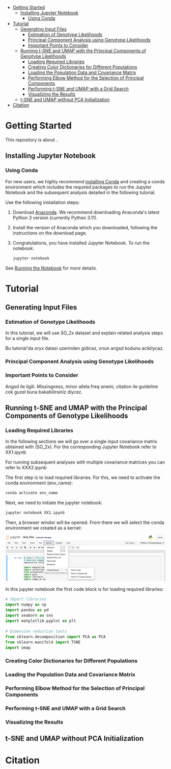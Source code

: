 - [Getting Started](#Getting-Started)
  * [Installing Jupyter Notebook](#Installing-Jupyter-Notebook)
      + [Using Conda](#Using-Conda)
- [Tutorial](#Tutorial)
  * [Generating Input Files](#Generating-Input-Files)
    + [Estimation of Genotype Likelihoods](#Estimation-of-Genotype-Likelihoods)
    + [Principal Component Analysis using Genotype Likelihoods](#Principal-Component-Analysis-using-Genotype-Likelihoods)
    + [Important Points to Consider](#Important-Points-to-Consider)
  * [Running t-SNE and UMAP with the Principal Components of Genotype Likelihoods](#Running-t-SNE-and-UMAP-with-the-Principal-Components-of-Genotype-Likelihoods)
     + [Loading Required Libraries](#Loading-Required-Libraries)
     + [Creating Color Dictionaries for Different Populations](#Creating-Color-Dictionaries-for-Different-Populations)
     + [Loading the Population Data and Covariance Matrix](#Loading-the-Population-Data-and-Covariance-Matrix)
     + [Performing Elbow Method for the Selection of Principal Components](#Performing-Elbow-Method-for-the-Selection-of-Principal-Components)
     + [Performing t-SNE and UMAP with a Grid Search](#Performing-t-SNE-and-UMAP-with-a-Grid-Search)
     + [Visualizing the Results](#Visualizing-the-Results)
  * [t-SNE and UMAP without PCA Initialization](#t-SNE-and-UMAP-without-PCA-Initialization)
 - [Citation](#Citation)

    
Getting Started
===========================================
This repository is about ..

Installing Jupyter Notebook
------------------------

### Using Conda

For new users, we highly recommend [installing Conda](https://conda.io/projects/conda/en/latest/user-guide/install/index.html) and creating a conda environment which includes the required packages to run the Jupyter Notebook and the subsequent analysis detailed in the following tutorial.

Use the following installation steps:

1. Download [Anaconda](https://www.anaconda.com/download). We recommend
   downloading Anaconda's latest Python 3 version (currently Python 3.11).

2. Install the version of Anaconda which you downloaded, following the
   instructions on the download page.

3. Congratulations, you have installed Jupyter Notebook. To run the notebook:

   
    ```bash
    jupyter notebook

See [Running the Notebook](https://docs.jupyter.org/en/latest/running.html#running) for more details.

Tutorial
===========================================

Generating Input Files
------------------------
### Estimation of Genotype Likelihoods
In this tutorial, we will use SO_2x dataset and explain related analysis steps for a single input file. 


Bu tutorial'da oryx datasi uzerinden gidicez, onun angsd kodunu acikliycaz.

### Principal Component Analysis using Genotype Likelihoods

### Important Points to Consider
Angsd ile ilgili. Missingness, minor allela freq onemi, citation ile guideline cok guzel buna bakabilirsiniz diycez.

Running t-SNE and UMAP with the Principal Components of Genotype Likelihoods
------------------------
### Loading Required Libraries
In the following sections we will go over a single input covariance matrix obtained with (SO_2x). For the corresponding Jupyter Notebook refer to XX1.ipynb

For running subsequent analyses with multiple covariance matrices you can refer to XXX2.ipynb

The first step is to load required libraries. For this, we need to activate the conda environment (env_name):
```bash
conda activate env_name
```

Next, we need to initiate the jupyter notebook:
```bash
jupyter notebook XX1.ipynb
```

Then, a browser windor will be opened. From there we will select the conda environment we created as a kernel:

![Screenshot Description](images/ss1.png)

In this jupyter notebook the first code block is for loading required libraries:

```python
# Import libraries
import numpy as np
import pandas as pd
import seaborn as sns
import matplotlib.pyplot as plt

# Dimension reduction tools
from sklearn.decomposition import PCA as PCA
from sklearn.manifold import TSNE
import umap
```

### Creating Color Dictionaries for Different Populations

### Loading the Population Data and Covariance Matrix

### Performing Elbow Method for the Selection of Principal Components

### Performing t-SNE and UMAP with a Grid Search

### Visualizing the Results

t-SNE and UMAP without PCA Initialization
------------------------

Citation
===========================================

